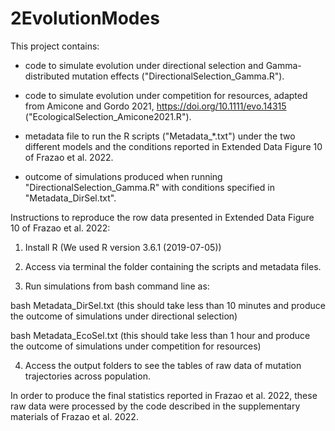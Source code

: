 # 2EvolutionModes

This project contains:

- code to simulate evolution under directional selection and Gamma-distributed mutation effects ("DirectionalSelection_Gamma.R").

- code to simulate evolution under competition for resources, adapted from Amicone and Gordo 2021, https://doi.org/10.1111/evo.14315 ("EcologicalSelection_Amicone2021.R").

- metadata file to run the R scripts ("Metadata_*.txt") under the two different models and the conditions reported in Extended Data Figure 10 of Frazao et al. 2022.

- outcome of simulations produced when running "DirectionalSelection_Gamma.R" with conditions specified in "Metadata_DirSel.txt".

Instructions to reproduce the row data presented in Extended Data Figure 10 of Frazao et al. 2022:
1) Install R (We used R version 3.6.1 (2019-07-05))

2) Access via terminal the folder containing the scripts and metadata files.
3) Run simulations from bash command line as:

bash Metadata_DirSel.txt
(this should take less than 10 minutes and produce the outcome of simulations under directional selection)

bash Metadata_EcoSel.txt
(this should take less than 1 hour and produce the outcome of simulations under competition for resources)

4) Access the output folders to see the tables of raw data of mutation trajectories across population.

In order to produce the final statistics reported in Frazao et al. 2022, these raw data were processed by the code described in the supplementary materials of Frazao et al. 2022.

